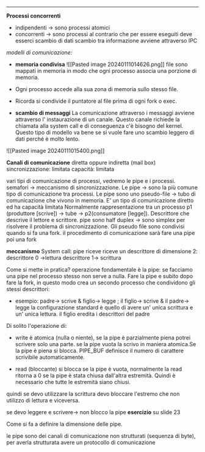 - - -
**Processi concorrenti**
- indipendenti -> sono processi atomici
- concorrenti -> sono processi al contrario che per essere eseguiti deve esserci scambio di dati
scambio tra informazione avviene attraverso IPC 

*modelli di comunicazione:*
- **memoria condivisa**
![[Pasted image 20240111014626.png]]
file sono mappati in memoria in modo che ogni processo associa una porzione di memoria.
- Ogni processo accede alla sua zona di memoria sullo stesso file. 
- Ricorda si condivide il puntatore al file prima di ogni fork o exec. 

- **scambio di messaggi**
La comunicazione attraverso i messaggi avviene attraverso l' instaurazione di un canale. 
Questo canale richiede la chiamata alla system call e di conseguenza c'è bisogno del kernel. Questo tipo di modello va bene se si vuole fare uno scambio leggero di dati perché è molto lento. 

![[Pasted image 20240111015400.png]]



**Canali di comunicazione**
diretta oppure indiretta (mail box)
sincronizzazione: limitata 
capacità: limitata 

vari tipi di comunicazione di processi, vedremo le pipe e i processi. 
semafori -> meccanismo di sincronizzazione. 
Le pipe -> sono la più comune tipo di comunicazione tra processi. 
Le pipe sono uno pseudo-file -> tubo di comunicazione che vivono in memoria. E' un tipo di comunicazione diretto ed ha capacità limitata 
Normalmente rappresentazione tra un processo p1 (produttore [scrive]) -> tube -> p2(consumatore [legge]). 
Descrittore che descrive il lettore e scrittore. 
pipe sono half duplex -> sono simplex per risolvere il problema di sincronizzazione. 
Gli pseudo file sono condivisi quando si fa una fork. 
il procedimento di comunicazione sarà fare una pipe poi una fork

**meccanismo**
System call: pipe riceve riceve un descrittore di dimensione 2:
descrittore 0 ->lettura
descrittore 1-> scrittura 

Come si mette in pratica?
operazione fondamentale è la pipe:
se facciamo una pipe nel processo stesso non serve a nulla. 
Fare la pipe e subito dopo fare la fork, in questo modo crea un secondo processo che condividono gli stessi descrittori:
- esempio: padre-> scrive & figlio-> legge ; il figlio-> scrive & il padre-> legge
la configurazione standard è quello di avere un' unica scrittura e un' unica lettura. 
il figlio eredita i descrittori del padre

Di solito l'operazione di:
- write è atomica (nulla o niente), se la pipe è parzialmente piena potrei scrivere solo una parte. se la pipe vuota la scrivo in maniera atomica.Se la pipe è piena si blocca. PIPE_BUF definisce il numero di carattere scrivibile automaticamente. 

- read (bloccante) si blocca se la pipe è vuota, normalmente la read ritorna a 0 se la pipe è stata chiusa dall'altra estremità. Quindi è necessario che tutte le estremità siano chiusi.

quindi se devo utilizzare la scrittura devo bloccare l'estremo che non utilizzo di lettura e viceversa.

se devo leggere e scrivere-> non blocco la pipe 
**esercizio**
su slide 23

Come si fa a definire la dimensione delle pipe. 

le pipe sono dei canali di comunicazione non strutturati (sequenza di byte), per averla strutturata avere un protocollo di comunicazione 